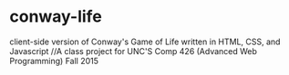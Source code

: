 # conway-life
client-side version of Conway's Game of Life written in HTML, CSS, and Javascript
//A class project for UNC'S Comp 426 (Advanced Web Programming) Fall 2015
